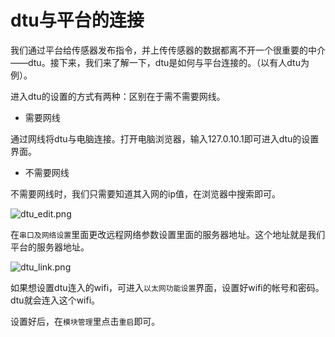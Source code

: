 
# dtu与平台的连接

我们通过平台给传感器发布指令，并上传传感器的数据都离不开一个很重要的中介——dtu。接下来，我们来了解一下，dtu是如何与平台连接的。（以有人dtu为例）。

进入dtu的设置的方式有两种：区别在于需不需要网线。

+ 需要网线

通过网线将dtu与电脑连接。打开电脑浏览器，输入127.0.10.1即可进入dtu的设置界面。

+ 不需要网线

不需要网线时，我们只需要知道其入网的ip值，在浏览器中搜索即可。

![dtu_edit.png](http://dgiot-1253666439.cos.ap-shanghai-fsi.myqcloud.com/shuwa_tech/zh/blog/study/pump/dtu_edit.png)

在```串口及网络设置```里面更改远程网络参数设置里面的服务器地址。这个地址就是我们平台的服务器地址。

![dtu_link.png](http://dgiot-1253666439.cos.ap-shanghai-fsi.myqcloud.com/shuwa_tech/zh/blog/study/pump/dtu_link.png)

如果想设置dtu连入的wifi，可进入```以太网功能设置```界面，设置好wifi的帐号和密码。dtu就会连入这个wifi。

设置好后，在```模块管理```里点击```重启```即可。